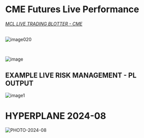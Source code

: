 # CME Futures Live Performance

###### [MCL LIVE TRADING BLOTTER - CME](https://github.com/user-attachments/files/17710813/_mcl_system_blotter.csv)

![image020](https://github.com/user-attachments/assets/afbb9650-4ced-4dc9-8a01-7f3ad6d16f11)

</br>

![image](https://github.com/user-attachments/assets/1171c720-9b5e-465a-8276-5eab2bfe8441)


## EXAMPLE LIVE RISK MANAGEMENT - PL OUTPUT

![image1](https://github.com/user-attachments/assets/3bb2e602-479c-49b2-a38e-05400749cca5)




# HYPERPLANE 2024-08


![PHOTO-2024-08](https://github.com/user-attachments/assets/52e2b190-1e63-47e4-9fca-df25719c131c)
